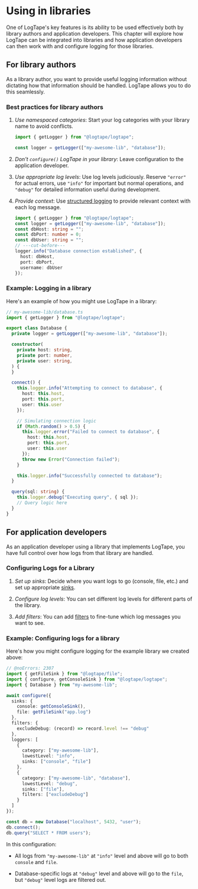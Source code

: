 Using in libraries
==================

One of LogTape's key features is its ability to be used effectively both by
library authors and application developers.  This chapter will explore
how LogTape can be integrated into libraries and how application developers
can then work with and configure logging for those libraries.


For library authors
-------------------

As a library author, you want to provide useful logging information without
dictating how that information should be handled.  LogTape allows you to do
this seamlessly.

### Best practices for library authors

 1. *Use namespaced categories*: Start your log categories with your library
    name to avoid conflicts.

    ~~~~ typescript twoslash
    import { getLogger } from "@logtape/logtape";

    const logger = getLogger(["my-awesome-lib", "database"]);
    ~~~~

 2. *Don't `configure()` LogTape in your library*: Leave configuration
    to the application developer.

 3. *Use appropriate log levels*: Use log levels judiciously.
    Reserve `"error"` for actual errors, use `"info"` for important
    but normal operations, and `"debug"` for detailed information useful
    during development.

 4. *Provide context*: Use [structured logging](./struct.md) to provide
    relevant context with each log message.

    ~~~~ typescript twoslash
    import { getLogger } from "@logtape/logtape";
    const logger = getLogger(["my-awesome-lib", "database"]);
    const dbHost: string = "";
    const dbPort: number = 0;
    const dbUser: string = "";
    // ---cut-before---
    logger.info("Database connection established", {
      host: dbHost,
      port: dbPort,
      username: dbUser
    });
    ~~~~

### Example: Logging in a library

Here's an example of how you might use LogTape in a library:

~~~~ typescript twoslash
// my-awesome-lib/database.ts
import { getLogger } from "@logtape/logtape";

export class Database {
  private logger = getLogger(["my-awesome-lib", "database"]);

  constructor(
    private host: string,
    private port: number,
    private user: string,
  ) {
  }

  connect() {
    this.logger.info("Attempting to connect to database", {
      host: this.host,
      port: this.port,
      user: this.user
    });

    // Simulating connection logic
    if (Math.random() > 0.5) {
      this.logger.error("Failed to connect to database", {
        host: this.host,
        port: this.port,
        user: this.user
      });
      throw new Error("Connection failed");
    }

    this.logger.info("Successfully connected to database");
  }

  query(sql: string) {
    this.logger.debug("Executing query", { sql });
    // Query logic here
  }
}
~~~~


For application developers
--------------------------

As an application developer using a library that implements LogTape,
you have full control over how logs from that library are handled.

### Configuring Logs for a Library

 1. *Set up sinks*: Decide where you want logs to go (console, file, etc.)
    and set up appropriate [sinks](./sinks.md).

 2. *Configure log levels*: You can set different log levels for different
    parts of the library.

 3. *Add filters*: You can add [filters](./filters.md) to fine-tune which
    log messages you want to see.

### Example: Configuring logs for a library

Here's how you might configure logging for the example library we created
above:

~~~~ typescript twoslash
// @noErrors: 2307
import { getFileSink } from "@logtape/file";
import { configure, getConsoleSink } from "@logtape/logtape";
import { Database } from "my-awesome-lib";

await configure({
  sinks: {
    console: getConsoleSink(),
    file: getFileSink("app.log")
  },
  filters: {
    excludeDebug: (record) => record.level !== "debug"
  },
  loggers: [
    {
      category: ["my-awesome-lib"],
      lowestLevel: "info",
      sinks: ["console", "file"]
    },
    {
      category: ["my-awesome-lib", "database"],
      lowestLevel: "debug",
      sinks: ["file"],
      filters: ["excludeDebug"]
    }
  ]
});

const db = new Database("localhost", 5432, "user");
db.connect();
db.query("SELECT * FROM users");
~~~~

In this configuration:

 -  All logs from `"my-awesome-lib"` at `"info"` level and above will go
    to both `console` and `file`.

 -  Database-specific logs at `"debug"` level and above will go to the `file`,
    but `"debug"` level logs are filtered out.
